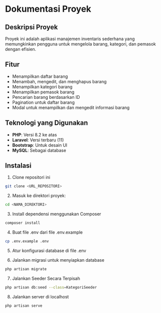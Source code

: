 # Dokumentasi Proyek

## Deskripsi Proyek
Proyek ini adalah aplikasi manajemen inventaris sederhana yang memungkinkan pengguna untuk mengelola barang, kategori, dan pemasok dengan efisien.

## Fitur
- Menampilkan daftar barang
- Menambah, mengedit, dan menghapus barang
- Menampilkan kategori barang
- Menampilkan pemasok barang
- Pencarian barang berdasarkan ID
- Pagination untuk daftar barang
- Modal untuk menampilkan dan mengedit informasi barang

## Teknologi yang Digunakan
- **PHP**: Versi 8.2 ke atas
- **Laravel**: Versi terbaru (11)
- **Bootstrap**: Untuk desain UI
- **MySQL**: Sebagai database

## Instalasi
1. Clone repositori ini
```bash
git clone <URL_REPOSITORI>
```

2. Masuk ke direktori proyek:
```bash
cd <NAMA_DIREKTORI>
```

3. Install dependensi menggunakan Composer
```bash
composer install
```

4. Buat file .env dari file .env.example
```bash
cp .env.example .env
```

5. Atur konfigurasi database di file .env

6. Jalankan migrasi untuk menyiapkan database
```bash
php artisan migrate
```

7. Jalankan Seeder Secara Terpisah
```bash
php artisan db:seed --class=KategoriSeeder
```

8. Jalankan server di localhost
```bash
php artisan serve
```
